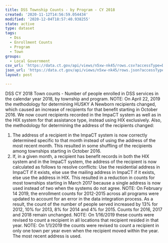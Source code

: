 ```yaml
---
title: DSS Township Counts - by Program - CY 2018
created: '2020-11-12T14:56:59.054434'
modified: '2020-12-04T18:57:40.938255'
state: active
type: dataset
tags:
  - Dss
  - Enrollment Counts
  - Program
  - Town
groups:
  - Local Government
csv_url: 'https://data.ct.gov/api/views/n5xw-nk45/rows.csv?accessType=DOWNLOAD'
json_url: 'https://data.ct.gov/api/views/n5xw-nk45/rows.json?accessType=DOWNLOAD'
layout: post

---
```

DSS CY 2018 Town counts - Number of people enrolled in DSS services in the calendar year 2018, by township and program.
NOTE: On April 22, 2019 the methodology for determining HUSKY A Newborn recipients changed, which caused an increase of recipients for that benefit starting in October 2016. We now count recipients recorded in the ImpaCT system as well as in the HIX system for that assistance type, instead using HIX exclusively.
Also, the methodology for determining the address of the recipients changed:
1. The address of a recipient in the ImpaCT system is now correctly determined specific to that month instead of using the address of the most recent month. This resulted in some shuffling of the recipients among townships starting in October 2016.
2. If, in a given month, a recipient has benefit records in both the HIX system and in the ImpaCT system, the address of the recipient is now calculated as follows to resolve conflicts: Use the residential address in ImpaCT if it exists, else use the mailing address in ImpaCT if it exists, else use the address in HIX. This resulted in a reduction in counts for most townships starting in March 2017 because a single address is now used instead of two when the systems do not agree.
NOTE: On February 14 2019, the enrollment counts for 2012-2015 across all programs were updated to account for an error in the data integration process. As a result, the count of the number of people served increased by 13% for 2012, 10% for 2013, 8% for 2014 and 4% for 2015. Counts for 2016, 2017 and 2018 remain unchanged.
NOTE: On 1/16/2019 these counts were revised to count a recipient in all locations that recipient resided in that year.
NOTE: On 1/1/2019 the counts were revised to count a recipient in only one town per year even when the recipient moved within the year. The most recent address is used.
